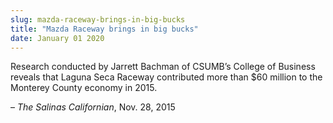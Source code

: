 ```yaml
---
slug: mazda-raceway-brings-in-big-bucks
title: "Mazda Raceway brings in big bucks"
date: January 01 2020
---
```


 
<p>
  Research conducted by Jarrett Bachman of CSUMB’s College of Business reveals
  that Laguna Seca Raceway contributed more than $60 million to the Monterey
  County economy in 2015.
</p>
<p>– <em>The Salinas Californian</em>, Nov. 28, 2015</p>
 
